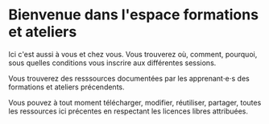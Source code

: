 # Bienvenue dans l'espace formations et ateliers

Ici c'est aussi à vous et chez vous. Vous trouverez où, comment, pourquoi, sous quelles conditions vous inscrire aux différentes sessions.

Vous trouverez des resssources documentées par les apprenant⋅e⋅s des formations et ateliers précendents.

Vous pouvez à tout moment télécharger, modifier, réutiliser, partager, toutes les ressources ici précentes en respectant les licences libres attribuées.
